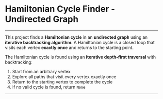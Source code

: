 # Hamiltonian Cycle Finder - Undirected Graph

---

This project finds a **Hamiltonian cycle** in an **undirected graph** using an **iterative backtracking algorithm**. A Hamiltonian cycle is a closed loop that visits each vertex **exactly once** and returns to the starting point.

The Hamiltonian cycle is found using an **iterative depth-first traversal** with backtracking:

1. Start from an arbitrary vertex
2. Explore all paths that visit every vertex exactly once
3. Return to the starting vertex to complete the cycle
4. If no valid cycle is found, return `None`

---
